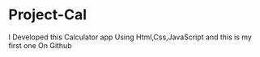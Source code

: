 # Project-Cal
I Developed this Calculator app Using Html,Css,JavaScript and this is my first one On Github
